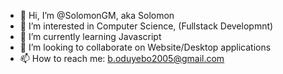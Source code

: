 - 👋 Hi, I’m @SolomonGM, aka Solomon
- 👀 I’m interested in Computer Science, (Fullstack Developmnt)
- 🌱 I’m currently learning Javascript
- 💞️ I’m looking to collaborate on Website/Desktop applications
- 📫 How to reach me: b.oduyebo2005@gmail.com

<!---
SolomonGM/SolomonGM is a ✨ special ✨ repository because its `README.md` (this file) appears on your GitHub profile.
You can click the Preview link to take a look at your changes.
--->
